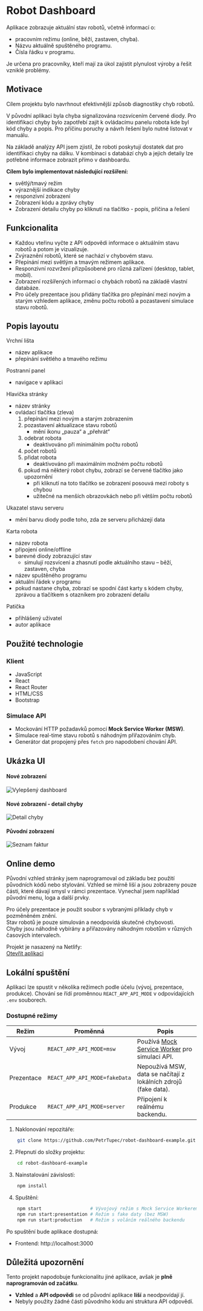 # Robot Dashboard

Aplikace zobrazuje aktuální stav robotů, včetně informací o:
 - pracovním režimu (online, běží, zastaven, chyba).
 - Názvu aktuálně spuštěného programu.
 - Čísla řádku v programu.
 
Je určena pro pracovníky, kteří mají za úkol zajistit plynulost výroby a řešit vzniklé problémy.

## Motivace

Cílem projektu bylo navrhnout efektivnější způsob diagnostiky chyb robotů.

V původní aplikaci byla chyba signalizována rozsvícením červené diody.
Pro identifikaci chyby bylo zapotřebí zajít k ovládacímu panelu robota kde byl kód chyby a popis. Pro příčinu poruchy a návrh řešení bylo nutné listovat v manuálu.

Na základě analýzy API jsem zjistil, že roboti poskytují dostatek dat pro identifikaci chyby na dálku. V kombinaci s databází chyb a jejich detaily lze potřebné informace zobrazit přímo v dashboardu.

**Cílem bylo implementovat následující rozšíření:**
- světlý/tmavý režim
- výraznější indikace chyby
- responzivní zobrazení
- Zobrazení kódu a zprávy chyby
- Zobrazení detailu chyby po kliknutí na tlačítko - popis, příčina a řešení

## Funkcionalita

- Každou vteřinu vyčte z API odpovědi informace o aktuálním stavu robotů a potom je vizualizuje.
- Zvýraznění robotů, které se nachází v chybovém stavu.
- Přepínání mezi světlým a tmavým režimem aplikace.
- Responzivní rozvržení přizpůsobené pro různá zařízení (desktop, tablet, mobil).
- Zobrazení rozšířených informací o chybách robotů na základě vlastní databáze.
- Pro účely prezentace jsou přidány tlačítka pro přepínání mezi novým a starým vzhledem aplikace, změnu počtu robotů a pozastavení simulace stavu robotů.

## Popis layoutu

Vrchní lišta
 - název aplikace
 - přepínání světlého a tmavého režimu

Postranní panel
 - navigace v aplikaci

Hlavička stránky
 - název stránky
 - ovládací tlačítka (zleva)
    1. přepínání mezi novým a starým zobrazením
    2. pozastavení aktualizace stavu robotů
        - mění ikonu „pauza“ a „přehrát“ 
    3. odebrat robota
        - deaktivováno při minimálním počtu robotů
    4. počet robotů
    5. přidat robota
        - deaktivováno při maximálním možném počtu robotů
    6. pokud má některý robot chybu, zobrazí se červené tlačítko jako upozornění
        - při kliknutí na toto tlačítko se zobrazení posouvá mezi roboty s chybou
        - užitečné na menších obrazovkách nebo při větším počtu robotů

Ukazatel stavu serveru
 - mění barvu diody podle toho, zda ze serveru přicházejí data

Karta robota
 - název robota
 - připojení online/offline
 - barevné diody zobrazující stav
    - simulují rozsvícení a zhasnutí podle aktuálního stavu – běží, zastaven, chyba
 - název spuštěného programu
 - aktuální řádek v programu
 - pokud nastane chyba, zobrazí se spodní část karty s kódem chyby, zprávou a tlačítkem s otazníkem pro zobrazení detailu

Patička
 - přihlášený uživatel
 - autor aplikace

## Použité technologie

### Klient

- JavaScript
- React
- React Router
- HTML/CSS
- Bootstrap

### Simulace API
	
- Mockování HTTP požadavků pomocí **Mock Service Worker (MSW)**.
- Simulace real-time stavu robotů s náhodným přiřazováním chyb.
- Generátor dat propojený přes `fetch` pro napodobení chování API.

## Ukázka UI

#### Nové zobrazení

![Vylepšený dashboard](images/new_view.png)

#### Nové zobrazení - detail chyby

![Detail chyby](images/error_detail.png)

#### Původní zobrazení

![Seznam faktur](images/old_view.png)

## Online demo

Původní vzhled stránky jsem naprogramoval od základu bez použití původních kódů nebo stylování. Vzhled se mírně liší a jsou zobrazeny pouze části, které dávají smysl v rámci prezentace. Vynechal jsem například původní menu, loga a další prvky.

Pro účely prezentace je použit soubor s vybranými příklady chyb v pozměněném znění.  
Stav robotů je pouze simulován a neodpovídá skutečné chybovosti.  
Chyby jsou náhodně vybírány a přiřazovány náhodným robotům v různých časových intervalech.

Projekt je nasazený na Netlify:  
[Otevřít aplikaci](https://robot-dashboard-example.netlify.app/dashboard)

## Lokální spuštění

Aplikaci lze spustit v několika režimech podle účelu (vývoj, prezentace, produkce). Chování se řídí proměnnou `REACT_APP_API_MODE` v odpovídajících `.env` souborech.

### Dostupné režimy

| Režim           | Proměnná                      | Popis                                                                 |
|-----------------|-------------------------------|-----------------------------------------------------------------------|
| Vývoj           | `REACT_APP_API_MODE=msw`      | Používá [Mock Service Worker](https://mswjs.io/) pro simulaci API.    |
| Prezentace      | `REACT_APP_API_MODE=fakeData` | Nepoužívá MSW, data se načítají z lokálních zdrojů (fake data).       |
| Produkce        | `REACT_APP_API_MODE=server`   | Připojení k reálnému backendu.                                        |

1. Naklonování repozitáře:
```bash
    git clone https://github.com/PetrTupec/robot-dashboard-example.git
```
2. Přepnutí do složky projektu:
```bash
    cd robot-dashboard-example
```
3. Nainstalování závislostí:
```bash 
    npm install
```
4. Spuštění:
```bash 
    npm start                  # Vývojový režim s Mock Service Workerem
    npm run start:presentation # Režim s fake daty (bez MSW)
    npm run start:production   # Režim s voláním reálného backendu
```

Po spuštění bude aplikace dostupná:

- Frontend: http://localhost:3000

## Důležitá upozornění

Tento projekt napodobuje funkcionalitu jiné aplikace, avšak je **plně naprogramován od začátku**.
- **Vzhled** a **API odpovědi** se od původní aplikace **liší** a neodpovídají jí.  
- Nebyly použity žádné části původního kódu ani struktura API odpovědí.